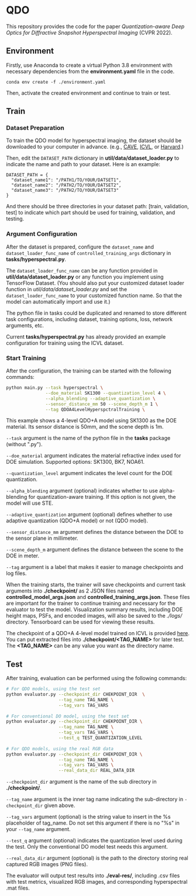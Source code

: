 # QDO

This repository provides the code for the paper *Quantization-aware Deep Optics for Diffractive Snapshot Hyperspectral Imaging* (CVPR 2022).

## Environment

Firstly, use Anaconda to create a virtual Python 3.8 environment with necessary dependencies from the **environment.yaml** file in the code.

```
conda env create -f ./environment.yaml
```

Then, activate the created environment and continue to train or test.

## Train

### Dataset Preparation

To train the QDO model for hyperspectral imaging, the dataset should be downloaded to your computer in advance.
(e.g., [CAVE](https://www.cs.columbia.edu/CAVE/databases/multispectral/), [ICVL](http://icvl.cs.bgu.ac.il/hyperspectral/), or [Harvard](http://vision.seas.harvard.edu/hyperspec/index.html).)


Then, edit the ```DATASET_PATH``` dictionary in **util/data/dataset_loader.py** to indicate the name and path to your dataset. Here is an example:
```
DATASET_PATH = {
  "dataset_name1": "/PATH1/TO/YOUR/DATSET1",
  "dataset_name2": "/PATH2/TO/YOUR/DATSET2",
  "dataset_name3": "/PATH2/TO/YOUR/DATSET3"
}
```
And there should be three directories in your dataset path: [train, validation, test] to indicate which part should be used for training, validation, and testing.

### Argument Configuration

After the dataset is prepared, configure the ```dataset_name``` and ```dataset_loader_func_name``` of ```controlled_training_args``` dictionary in **tasks/hyperspectral.py**.

The ```dataset_loader_func_name``` can be any function provided in **util/data/dataset_loader.py** or any function you implement using TensorFlow Dataset. 
(You should also put your customized dataset loader function in *util/data/dataset_loader.py* and set the ```dataset_loader_func_name``` to your customized function name. So that the model can automatically import and use it.)

The python file in tasks could be duplicated and renamed to store different task configurations, including dataset, training options, loss, network arguments, etc.

Current **tasks/hyperspectral.py** has already provided an example configuration for training using the ICVL dataset.


### Start Training

After the configuration, the training can be started with the following commands:
```bash
python main.py --task hyperspectral \
               --doe_material SK1300 --quantization_level 4 \
               --alpha_blending --adaptive_quantization \
               --sensor_distance_mm 50 --scene_depth_m 1 \
               --tag QDOA4LevelHyperspctralTraining \
```
This example shows a 4-level QDO+A model using SK1300 as the DOE material. Its sensor distance is 50mm, and the scene depth is 1m.

 ```--task``` argument is the name of the python file in the **tasks** package (without ".py").

 ```--doe_material``` argument indicates the material refractive index used for DOE simulation. Supported options: SK1300, BK7, NOA61.

 ```--quantization_level``` argument indicates the level count for the DOE quantization.

 ```--alpha_blending``` argument (optional) indicates whether to use alpha-blending for quantization-aware training. If this option is not given, the model will use STE.

 ```--adaptive_quantization``` argument (optional) defines whether to use adaptive quantization (QDO+A model) or not (QDO model).

 ```--sensor_distance_mm``` argument defines the distance between the DOE to the sensor plane in millimeter.

 ```--scene_depth_m``` argument defines the distance between the scene to the DOE in meter.

 ```--tag``` argument is a label that makes it easier to manage checkpoints and log files.

When the training starts, the trainer will save checkpoints and current task arguments into **./checkpoint/** as 2 JSON files named **controlled_model_args.json** and **controlled_training_args.json**. These files are important for the trainer to continue training and necessary for the evaluator to test the model. Visualization summary results, including DOE height maps, PSFs, and encoded images, will also be saved to the *./logs/* directory. Tensorboard can be used for viewing these results.

The checkpoint of a QDO+A 4-level model trained on ICVL is provided [here](https://mega.nz/file/FkNkWBpA#H3PXA0DIuDVl3G2xcTeVPp5Yx6lc7A03tyoqNaRGL8k). You can put extracted files into **./checkpoint/<TAG_NAME>** for later test. The **<TAG_NAME>** can be any value you want as the directory name.

## Test

After training, evaluation can be performed using the following commands:
```bash
# For QDO models, using the test set
python evaluator.py --checkpoint_dir CHEKPOINT_DIR  \
                    --tag_name TAG_NAME \
                    --tag_vars TAG_VARS
                    
# For conventional DO model, using the test set
python evaluator.py --checkpoint_dir CHEKPOINT_DIR \
                    --tag_name TAG_NAME \
                    --tag_vars TAG_VARS \
                    --test_q TEST_QUANTIZATION_LEVEL
                    
# For QDO models, using the real RGB data
python evaluator.py --checkpoint_dir CHEKPOINT_DIR \
                    --tag_name TAG_NAME \
                    --tag_vars TAG_VARS \
                    --real_data_dir REAL_DATA_DIR
```

```--checkpoint_dir``` argument is the name of the sub directory in **./checkpoint/**.

```--tag_name``` argument is the inner tag name indicating the sub-directory in ```-checkpoint_dir``` given above.

```--tag_vars``` argument (optional) is the string value to insert in the %s placeholder of tag_name. Do not set this argument if there is no "%s" in your ```--tag_name``` argument.

```--test_q``` argument (optional) indicates the quantization level used during the test. Only the conventional DO model test needs this argument.

```--real_data_dir``` argument (optional) is the path to the directory storing real captured RGB images (PNG files).

The evaluator will output test results into **./eval-res/**, including .csv files with test metrics, visualized RGB images, and corresponding hyperspectral .mat files.

```

